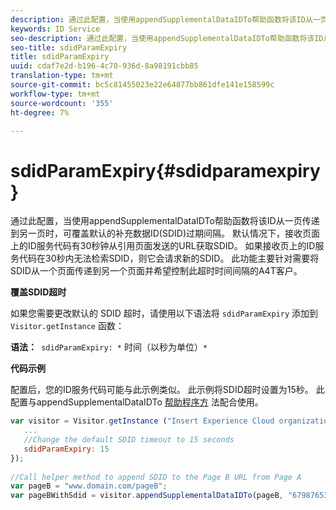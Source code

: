 ```yaml
---
description: 通过此配置，当使用appendSupplementalDataIDTo帮助函数将该ID从一页传递到另一页时，可覆盖默认的补充数据ID(SDID)过期间隔。 默认情况下，接收页面上的ID服务代码有30秒钟从引用页面发送的URL获取SDID。 如果接收页上的ID服务代码在30秒内无法检索SDID，则它会请求新的SDID。 此功能主要针对需要将SDID从一个页面传递到另一个页面并希望控制此超时时间间隔的A4T客户。
keywords: ID Service
seo-description: 通过此配置，当使用appendSupplementalDataIDTo帮助函数将该ID从一页传递到另一页时，可覆盖默认的补充数据ID(SDID)过期间隔。 默认情况下，接收页面上的ID服务代码有30秒钟从引用页面发送的URL获取SDID。 如果接收页上的ID服务代码在30秒内无法检索SDID，则它会请求新的SDID。 此功能主要针对需要将SDID从一个页面传递到另一个页面并希望控制此超时时间间隔的A4T客户。
seo-title: sdidParamExpiry
title: sdidParamExpiry
uuid: cdaf7e2d-b196-4c70-936d-8a98191cbb85
translation-type: tm+mt
source-git-commit: bc5c81455023e22e64877bb861dfe141e158599c
workflow-type: tm+mt
source-wordcount: '355'
ht-degree: 7%

---
```



# sdidParamExpiry{#sdidparamexpiry}

通过此配置，当使用appendSupplementalDataIDTo帮助函数将该ID从一页传递到另一页时，可覆盖默认的补充数据ID(SDID)过期间隔。 默认情况下，接收页面上的ID服务代码有30秒钟从引用页面发送的URL获取SDID。 如果接收页上的ID服务代码在30秒内无法检索SDID，则它会请求新的SDID。 此功能主要针对需要将SDID从一个页面传递到另一个页面并希望控制此超时时间间隔的A4T客户。

**覆盖SDID超时**

如果您需要更改默认的 SDID 超时，请使用以下语法将 `sdidParamExpiry` 添加到 `Visitor.getInstance` 函数：

**语法：**` sdidParamExpiry: *` 时间（以秒为单位）`*`

**代码示例**

配置后，您的ID服务代码可能与此示例类似。 此示例将SDID超时设置为15秒。 此配置与appendSupplementalDataIDTo [帮助程序方](../../library/get-set/appendsupplementaldataidto.md#reference-65d09de6fde0418f8c62fa79304a755d) 法配合使用。

```js
var visitor = Visitor.getInstance ("Insert Experience Cloud organization ID here",{ 
   ... 
   //Change the default SDID timeout to 15 seconds 
   sdidParamExpiry: 15 
}); 
 
//Call helper method to append SDID to the Page B URL from Page A 
var pageB = "www.domain.com/pageB"; 
var pageBWithSdid = visitor.appendSupplementalDataIDTo(pageB, "67987653465787219"); 
```

